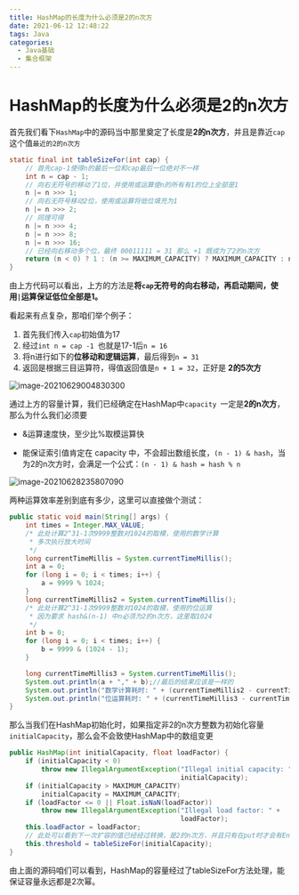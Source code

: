 ```yaml
---
title: HashMap的长度为什么必须是2的n次方
date: 2021-06-12 12:48:22
tags: Java
categories:
  - Java基础
  - 集合框架
---
```

# HashMap的长度为什么必须是2的n次方

首先我们看下`HashMap`中的源码当中那里奠定了长度是**2的n次方**，并且是靠近`cap`这个值`最近的2的n次方`

```java
static final int tableSizeFor(int cap) {
    // 首先cap-1使得n的最后一位和cap最后一位绝对不一样
    int n = cap - 1;
    // 向右无符号的移动了1位，并使用或运算使n的所有有1的位上全部是1
    n |= n >>> 1;
    // 向右无符号移动2位，使用或运算将低位填充为1
    n |= n >>> 2;
    // 同理可得
    n |= n >>> 4;
    n |= n >>> 8;
    n |= n >>> 16;
    // 已经向右移动多个位，最终 00011111 = 31 那么 +1 既成为了2的n次方
    return (n < 0) ? 1 : (n >= MAXIMUM_CAPACITY) ? MAXIMUM_CAPACITY : n + 1;
}
```

由上方代码可以看出，上方的方法是**将`cap`无符号的向右移动，再启动期间，使用`|`运算保证低位全部是1。**

看起来有点复杂，那咱们举个例子：
<!--more-->
1. 首先我们传入`cap`初始值为17
2. 经过`int n = cap -1 `也就是17-1后`n = 16`
3. 将n进行如下的**位移动和逻辑运算**，最后得到`n = 31`
4. 返回是根据三目运算符，得值返回值是`n + 1 = 32`，正好是 **2的5次方**

![image-20210629004830300](https://img-blog.csdnimg.cn/20210629011022942.png?x-oss-process=image/watermark,type_ZmFuZ3poZW5naGVpdGk,shadow_10,text_aHR0cHM6Ly9ibG9nLmNzZG4ubmV0L3FxXzI2MTI1ODY1,size_16,color_FFFFFF,t_70#pic_center)

通过上方的容量计算，我们已经确定在HashMap中`capacity `一定是**2的n次方**，那么为什么我们必须要

- &运算速度快，至少比%取模运算快

- 能保证索引值肯定在 capacity 中，不会超出数组长度，`(n - 1) & hash`，当为2的n次方时，会满足一个公式：`(n - 1) & hash = hash % n`

![image-20210628235807090](https://img-blog.csdnimg.cn/20210629011049948.png?x-oss-process=image/watermark,type_ZmFuZ3poZW5naGVpdGk,shadow_10,text_aHR0cHM6Ly9ibG9nLmNzZG4ubmV0L3FxXzI2MTI1ODY1,size_16,color_FFFFFF,t_70#pic_center)

两种运算效率差别到底有多少，这里可以直接做个测试：

```java
public static void main(String[] args) {
    int times = Integer.MAX_VALUE;
    /* 此处计算2^31-1次9999整数对1024的取模，使用的数学计算
     * 多次执行放大时间
     */
    long currentTimeMillis = System.currentTimeMillis();
    int a = 0;
    for (long i = 0; i < times; i++) {
        a = 9999 % 1024;
    }
    long currentTimeMillis2 = System.currentTimeMillis();
    /* 此处计算2^31-1次9999整数对1024的取模，使用的位运算
     * 因为要求 hash&(n-1) 中n必须为2的n次方，这里取1024
     */
    int b = 0;
    for (long i = 0; i < times; i++) {
        b = 9999 & (1024 - 1);
    }

    long currentTimeMillis3 = System.currentTimeMillis();
    System.out.println(a + "," + b);//最后的结果应该是一样的
    System.out.println("数学计算耗时: " + (currentTimeMillis2 - currentTimeMillis));// 1839ms
    System.out.println("位运算耗时: " + (currentTimeMillis3 - currentTimeMillis2));// 852ms
}
```



那么当我们在HashMap初始化时，如果指定非2的n次方整数为初始化容量`initialCapacity`，那么会不会致使HashMap中的数组变更

```java
public HashMap(int initialCapacity, float loadFactor) {
    if (initialCapacity < 0)
        throw new IllegalArgumentException("Illegal initial capacity: " +
                                           initialCapacity);
    if (initialCapacity > MAXIMUM_CAPACITY)
        initialCapacity = MAXIMUM_CAPACITY;
    if (loadFactor <= 0 || Float.isNaN(loadFactor))
        throw new IllegalArgumentException("Illegal load factor: " +
                                           loadFactor);
    this.loadFactor = loadFactor;
    // 此处可以看到下一次扩容的值已经经过转换，是2的n次方，并且只有在put时才会有Entry数组的创建
    this.threshold = tableSizeFor(initialCapacity);
}
```

由上面的源码咱们可以看到，HashMap的容量经过了tableSizeFor方法处理，能保证容量永远都是2次幂。